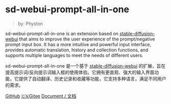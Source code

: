 <!-- _coverpage.md -->

# sd-webui-prompt-all-in-one

> by: Physton

sd-webui-prompt-all-in-one is an extension based on [stable-diffusion-webui](https://github.com/AUTOMATIC1111/stable-diffusion-webui) that aims to improve the user experience of the prompt/negative prompt input box. It has a more intuitive and powerful input interface, provides automatic translation, history and collection functions, and supports multiple languages to meet the needs of different users.

sd-webui-prompt-all-in-one 是一个基于 [stable-diffusion-webui](https://github.com/AUTOMATIC1111/stable-diffusion-webui) 的扩展，旨在提高提示词/反向提示词输入框的使用体验。它拥有更直观、强大的输入界面功能，它提供了自动翻译、历史记录和收藏等功能，它支持多种语言，满足不同用户的需求。

[GitHub](https://github.com/Physton/sd-webui-prompt-all-in-one)
[:cn:Gitee](https://gitee.com/physton/sd-webui-prompt-all-in-one)
[Document / 文档](Installation.md#installation)